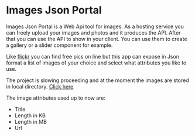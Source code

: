 # Images Json Portal

Images Json Portal is a Web Api tool for images. As a hosting service you can freely upload your images and photos and it produces the API. After that you can use the API to show in your client. You can use them to create a gallery or a slider component for example.

Like [flickr](https://www.flickr.com/) you can find free pics on line but this app can expose in Json format a list of images of your choice and select what attributes you like to use.

The project is slowing proceeding and at the moment the images are stored in local directory.
[Click here](https://imagejsonportal.azurewebsites.net/)

The image attributes used up to now are:

* Title
* Length in KB
* Length in MB
* Url


